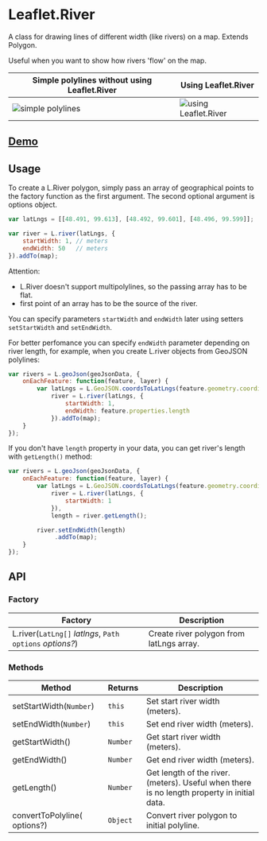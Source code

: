 # Leaflet.River

A class for drawing lines of different width (like rivers) on a map. Extends Polygon.

Useful when you want to show how rivers 'flow' on the map.

Simple polylines without using Leaflet.River | Using Leaflet.River
------|------
![simple polylines](https://cloud.githubusercontent.com/assets/17549928/20976102/8390b408-bcb2-11e6-8dd2-7354f4aa86cf.png) |![using Leaflet.River](https://cloud.githubusercontent.com/assets/17549928/20976101/838f5680-bcb2-11e6-8d49-3da1a3ecd25f.png)

## [Demo](https://ggolikov.github.io/Leaflet.River/example/)
## Usage
To create a L.River polygon, simply pass an array of geographical points to the factory function as the first argument. The second optional argument is options object.
```javascript
var latLngs = [[48.491, 99.613], [48.492, 99.601], [48.496, 99.599]];

var river = L.river(latLngs, {
    startWidth: 1, // meters
    endWidth: 50   // meters
}).addTo(map);
```
Attention:
- L.River doesn't support multipolylines, so the passing array has to be flat.
- first point of an array has to be the source of the river.

You can specify parameters `startWidth` and `endWidth` later using setters `setStartWidth` and `setEndWidth`.

For better perfomance you can specify `endWidth` parameter depending on river length, for example, when you create L.river objects from GeoJSON polylines:
```javascript
var rivers = L.geoJson(geoJsonData, {
    onEachFeature: function(feature, layer) {
        var latLngs = L.GeoJSON.coordsToLatLngs(feature.geometry.coordinates),
            river = L.river(latLngs, {
                startWidth: 1,
                endWidth: feature.properties.length
            }).addTo(map);
    }
});
```
If you don't have `length` property in your data, you can get river's length with `getLength()` method:
```javascript
var rivers = L.geoJson(geoJsonData, {
    onEachFeature: function(feature, layer) {
        var latLngs = L.GeoJSON.coordsToLatLngs(feature.geometry.coordinates),
            river = L.river(latLngs, {
                startWidth: 1
            }),
            length = river.getLength();

        river.setEndWidth(length)
             .addTo(map);
    }
});
```
## API
### Factory
Factory|Description
-------|-----------
L.river(`LatLng[]` _latlngs_, `Path options` _options?_)| Create river polygon from latLngs array.

### Methods
Method|Returns|Description
------|-------|-----------
setStartWidth(`Number`)|`this`|Set start river width (meters).
setEndWidth(`Number`)|`this`|Set end river width (meters).
getStartWidth()|`Number`|Get start river width (meters).
getEndWidth()|`Number`|Get end river width (meters).
getLength()|`Number`|Get length of the river. (meters). Useful when there is no length property in initial data.
convertToPolyline(<options> options?)|`Object`|Convert river polygon to initial polyline.

